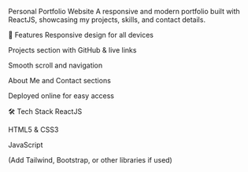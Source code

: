 Personal Portfolio Website
A responsive and modern portfolio built with ReactJS, showcasing my projects, skills, and contact details.

🚀 Features
Responsive design for all devices

Projects section with GitHub & live links

Smooth scroll and navigation

About Me and Contact sections

Deployed online for easy access

🛠 Tech Stack
ReactJS

HTML5 & CSS3

JavaScript

(Add Tailwind, Bootstrap, or other libraries if used)

